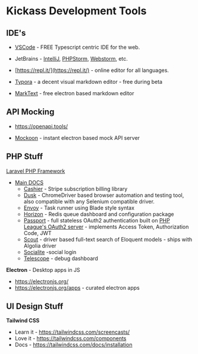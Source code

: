 # Kickass Development Tools

## IDE's

* [VSCode](https://code.visualstudio.com/) - FREE Typescript centric IDE for the web.

* JetBrains - [IntelliJ](https://www.jetbrains.com/idea/), [PHPStorm](https://www.jetbrains.com/phpstorm/), [Webstorm](https://www.jetbrains.com/webstorm/), etc. 

* [https://repl.it/](https://repl.it/) - online editor for all languages. 

* [Typora](https://www.typora.io/) - a decent visual markdown editor - free during beta

* [MarkText](http://electronjs.org/apps/marktext) - free electron based markdown editor

## API Mocking

* https://openapi.tools/

* [Mockoon](https://mockoon.com/) - instant electron based mock API server

## PHP Stuff

[Laravel PHP Framework](https://laravel.com)

* [Main DOCS](https://laravel.com/docs)
  * [Cashier](https://laravel.com/docs/master/billing) - Stripe subscription billing library
  * [Dusk](https://laravel.com/docs/master/dusk) - ChromeDriver based browser automation and testing tool, also compatible with any Selenium compatible driver. 
  * [Envoy](https://laravel.com/docs/master/envoy) - Task runner using Blade style syntax
  * [Horizon](https://laravel.com/docs/master/horizon) - Redis queue dashboard and configuration package
  * [Passport](https://laravel.com/docs/master/passport) - full stateless OAuth2 authentication built on [PHP League's OAuth2 server](https://oauth2.thephpleague.com/)  - implements Access Token, Authorization Code, JWT
  * [Scout](https://laravel.com/docs/master/scout) - driver based full-text search of Eloquent models - ships with Algolia driver
  * [Socialite](https://laravel.com/docs/master/socialite) -social login
  * [Telescope](https://laravel.com/docs/master/telescope) - debug dashboard

**Electron** - Desktop apps in JS

* https://electronjs.org/
* https://electronjs.org/apps - curated electron apps

## UI Design Stuff

**Tailwind CSS**

- Learn it - https://tailwindcss.com/screencasts/
- Love it - https://tailwindcss.com/components
- Docs - https://tailwindcss.com/docs/installation

